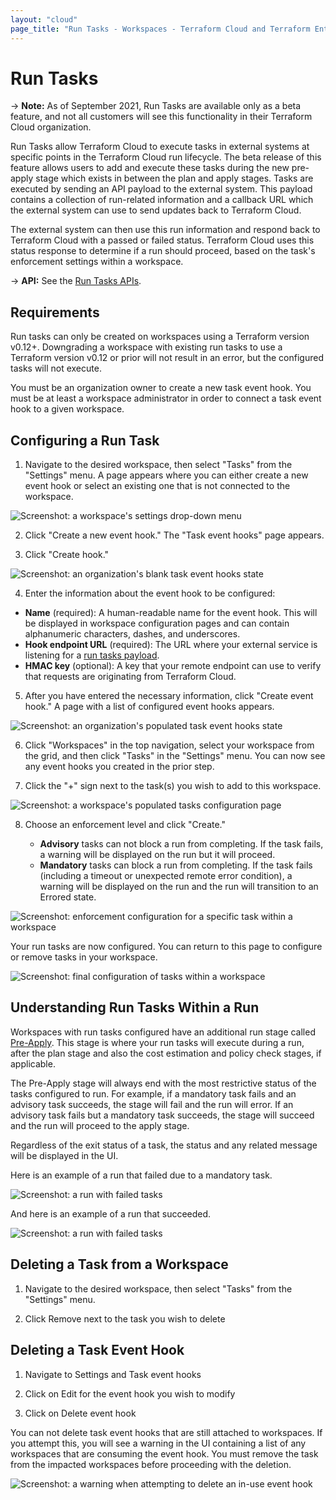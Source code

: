 ```yaml
---
layout: "cloud"
page_title: "Run Tasks - Workspaces - Terraform Cloud and Terraform Enterprise"
---
```


# Run Tasks

-> **Note:** As of September 2021, Run Tasks are available only as a beta feature, and not all customers will see this functionality in their Terraform Cloud organization.


Run Tasks allow Terraform Cloud to execute tasks in external systems at specific points in the Terraform Cloud run lifecycle. The beta release of this feature allows users to add and execute these tasks during the new pre-apply stage which exists in between the plan and apply stages. Tasks are executed by sending an API payload to the external system. This payload contains a collection of run-related information and a callback URL which the external system can use to send updates back to Terraform Cloud.

The external system can then use this run information and respond back to Terraform Cloud with a passed or failed status. Terraform Cloud uses this status response to determine if a run should proceed, based on the task's enforcement settings within a workspace.

-> **API:** See the [Run Tasks APIs](../api/run-tasks.html).

## Requirements

Run tasks can only be created on workspaces using a Terraform version v0.12+. Downgrading a workspace with existing run tasks to use a Terraform version v0.12 or prior will not result in an error, but the configured tasks will not execute.

You must be an organization owner to create a new task event hook. You must be at least a workspace administrator in order to connect a task event hook to a given workspace.

## Configuring a Run Task

1. Navigate to the desired workspace, then select "Tasks" from the "Settings" menu. A page appears where you can either create a new event hook or select an existing one that is not connected to the workspace.

![Screenshot: a workspace's settings drop-down menu](./images/run-tasks-workspace-settings.png)

2. Click "Create a new event hook." The "Task event hooks" page appears. 

3. Click "Create hook."

![Screenshot: an organization's blank task event hooks state](./images/run-tasks-blank-event-hooks.png)

4. Enter the information about the event hook to be configured:

- **Name** (required): A human-readable name for the event hook. This will be displayed in workspace configuration pages and can contain alphanumeric characters, dashes, and underscores.
- **Hook endpoint URL** (required): The URL where your external service is listening for a [run tasks payload](../api/run-tasks.html).
- **HMAC key** (optional): A key that your remote endpoint can use to verify that requests are originating from Terraform Cloud.

5. After you have entered the necessary information, click "Create event hook." A page with a list of configured event hooks appears.

![Screenshot: an organization's populated task event hooks state](./images/run-tasks-event-hooks-populated.png)

6. Click "Workspaces" in the top navigation, select your workspace from the grid, and then click "Tasks" in the "Settings" menu. You can now see any event hooks you created in the prior step. 

7. Click the "+" sign next to the task(s) you wish to add to this workspace.

![Screenshot: a workspace's populated tasks configuration page](./images/run-tasks-workspace-tasks-populated.png)

8. Choose an enforcement level and click "Create."

   - **Advisory** tasks can not block a run from completing. If the task fails, a warning will be displayed on the run but it will proceed.
   - **Mandatory** tasks can block a run from completing. If the task fails (including a timeout or unexpected remote error condition), a warning will be displayed on the run and the run will transition to an Errored state.


![Screenshot: enforcement configuration for a specific task within a workspace](./images/run-tasks-add-to-workspace.png)

Your run tasks are now configured. You can return to this page to configure or remove tasks in your workspace.

![Screenshot: final configuration of tasks within a workspace](./images/run-tasks-final-workspace-configuration.png)


## Understanding Run Tasks Within a Run

Workspaces with run tasks configured have an additional run stage called [Pre-Apply](../run/states.html). This stage is where your run tasks will execute during a run, after the plan stage and also the cost estimation and policy check stages, if applicable.

The Pre-Apply stage will always end with the most restrictive status of the tasks configured to run. For example, if a mandatory task fails and an advisory task succeeds, the stage will fail and the run will error. If an advisory task fails but a mandatory task succeeds, the stage will succeed and the run will proceed to the apply stage.

Regardless of the exit status of a task, the status and any related message will be displayed in the UI.

Here is an example of a run that failed due to a mandatory task.

![Screenshot: a run with failed tasks](./images/run-tasks-run-failed.png)

And here is an example of a run that succeeded.

![Screenshot: a run with failed tasks](./images/run-tasks-run-success.png)

## Deleting a Task from a Workspace

1. Navigate to the desired workspace, then select "Tasks" from the "Settings" menu.

2. Click Remove next to the task you wish to delete


## Deleting a Task Event Hook

1. Navigate to Settings and Task event hooks

2. Click on Edit for the event hook you wish to modify

3. Click on Delete event hook

You can not delete task event hooks that are still attached to workspaces. If you attempt this, you will see a warning in the UI containing a list of any workspaces that are consuming the event hook. You must remove the task from the impacted workspaces before proceeding with the deletion.

![Screenshot: a warning when attempting to delete an in-use event hook](./images/run-tasks-delete-hook-warning.png)
